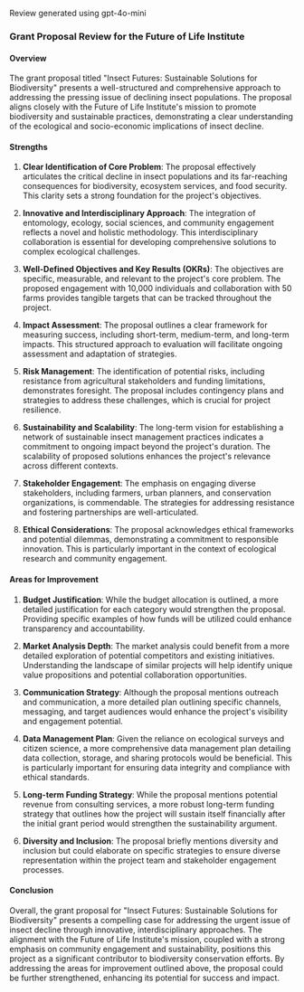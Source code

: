 Review generated using gpt-4o-mini

### Grant Proposal Review for the Future of Life Institute

#### Overview
The grant proposal titled "Insect Futures: Sustainable Solutions for Biodiversity" presents a well-structured and comprehensive approach to addressing the pressing issue of declining insect populations. The proposal aligns closely with the Future of Life Institute's mission to promote biodiversity and sustainable practices, demonstrating a clear understanding of the ecological and socio-economic implications of insect decline.

#### Strengths

1. **Clear Identification of Core Problem**: The proposal effectively articulates the critical decline in insect populations and its far-reaching consequences for biodiversity, ecosystem services, and food security. This clarity sets a strong foundation for the project's objectives.

2. **Innovative and Interdisciplinary Approach**: The integration of entomology, ecology, social sciences, and community engagement reflects a novel and holistic methodology. This interdisciplinary collaboration is essential for developing comprehensive solutions to complex ecological challenges.

3. **Well-Defined Objectives and Key Results (OKRs)**: The objectives are specific, measurable, and relevant to the project's core problem. The proposed engagement with 10,000 individuals and collaboration with 50 farms provides tangible targets that can be tracked throughout the project.

4. **Impact Assessment**: The proposal outlines a clear framework for measuring success, including short-term, medium-term, and long-term impacts. This structured approach to evaluation will facilitate ongoing assessment and adaptation of strategies.

5. **Risk Management**: The identification of potential risks, including resistance from agricultural stakeholders and funding limitations, demonstrates foresight. The proposal includes contingency plans and strategies to address these challenges, which is crucial for project resilience.

6. **Sustainability and Scalability**: The long-term vision for establishing a network of sustainable insect management practices indicates a commitment to ongoing impact beyond the project's duration. The scalability of proposed solutions enhances the project's relevance across different contexts.

7. **Stakeholder Engagement**: The emphasis on engaging diverse stakeholders, including farmers, urban planners, and conservation organizations, is commendable. The strategies for addressing resistance and fostering partnerships are well-articulated.

8. **Ethical Considerations**: The proposal acknowledges ethical frameworks and potential dilemmas, demonstrating a commitment to responsible innovation. This is particularly important in the context of ecological research and community engagement.

#### Areas for Improvement

1. **Budget Justification**: While the budget allocation is outlined, a more detailed justification for each category would strengthen the proposal. Providing specific examples of how funds will be utilized could enhance transparency and accountability.

2. **Market Analysis Depth**: The market analysis could benefit from a more detailed exploration of potential competitors and existing initiatives. Understanding the landscape of similar projects will help identify unique value propositions and potential collaboration opportunities.

3. **Communication Strategy**: Although the proposal mentions outreach and communication, a more detailed plan outlining specific channels, messaging, and target audiences would enhance the project's visibility and engagement potential.

4. **Data Management Plan**: Given the reliance on ecological surveys and citizen science, a more comprehensive data management plan detailing data collection, storage, and sharing protocols would be beneficial. This is particularly important for ensuring data integrity and compliance with ethical standards.

5. **Long-term Funding Strategy**: While the proposal mentions potential revenue from consulting services, a more robust long-term funding strategy that outlines how the project will sustain itself financially after the initial grant period would strengthen the sustainability argument.

6. **Diversity and Inclusion**: The proposal briefly mentions diversity and inclusion but could elaborate on specific strategies to ensure diverse representation within the project team and stakeholder engagement processes.

#### Conclusion
Overall, the grant proposal for "Insect Futures: Sustainable Solutions for Biodiversity" presents a compelling case for addressing the urgent issue of insect decline through innovative, interdisciplinary approaches. The alignment with the Future of Life Institute's mission, coupled with a strong emphasis on community engagement and sustainability, positions this project as a significant contributor to biodiversity conservation efforts. By addressing the areas for improvement outlined above, the proposal could be further strengthened, enhancing its potential for success and impact.